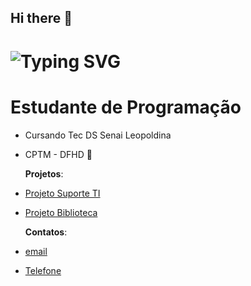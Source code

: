 ## Hi there 👋

<h1> <a ><img src="https://readme-typing-svg.herokuapp.com?font=Fira+Code&pause=1000&random=false&width=435&lines=Juan+Neves.+.+.&color=fff" alt="Typing SVG" /></a> </h1>
<h1> Estudante de Programação</h1>

- Cursando Tec DS Senai Leopoldina
  
- CPTM - DFHD 🚋

  **Projetos**:

  
- [Projeto Suporte TI](Aboutjuaness2005.github.io/cptm/)

- [Projeto Biblioteca](https://juaness2005.github.io/obaBook/menu.html)

  **Contatos**:
  
- [email](juangabriel4362767@gmail.com)

- [Telefone](1194867-5113) 
